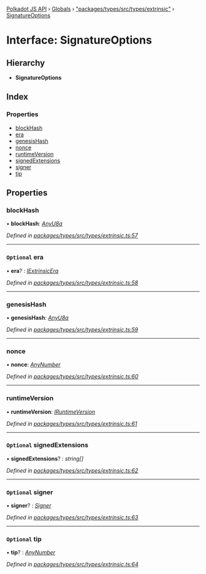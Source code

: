 [Polkadot JS API](../README.md) › [Globals](../globals.md) › ["packages/types/src/types/extrinsic"](../modules/_packages_types_src_types_extrinsic_.md) › [SignatureOptions](_packages_types_src_types_extrinsic_.signatureoptions.md)

# Interface: SignatureOptions

## Hierarchy

* **SignatureOptions**

## Index

### Properties

* [blockHash](_packages_types_src_types_extrinsic_.signatureoptions.md#blockhash)
* [era](_packages_types_src_types_extrinsic_.signatureoptions.md#optional-era)
* [genesisHash](_packages_types_src_types_extrinsic_.signatureoptions.md#genesishash)
* [nonce](_packages_types_src_types_extrinsic_.signatureoptions.md#nonce)
* [runtimeVersion](_packages_types_src_types_extrinsic_.signatureoptions.md#runtimeversion)
* [signedExtensions](_packages_types_src_types_extrinsic_.signatureoptions.md#optional-signedextensions)
* [signer](_packages_types_src_types_extrinsic_.signatureoptions.md#optional-signer)
* [tip](_packages_types_src_types_extrinsic_.signatureoptions.md#optional-tip)

## Properties

###  blockHash

• **blockHash**: *[AnyU8a](../modules/_packages_types_src_types_helpers_.md#anyu8a)*

*Defined in [packages/types/src/types/extrinsic.ts:57](https://github.com/polkadot-js/api/blob/277ea92fd/packages/types/src/types/extrinsic.ts#L57)*

___

### `Optional` era

• **era**? : *[IExtrinsicEra](_packages_types_src_types_extrinsic_.iextrinsicera.md)*

*Defined in [packages/types/src/types/extrinsic.ts:58](https://github.com/polkadot-js/api/blob/277ea92fd/packages/types/src/types/extrinsic.ts#L58)*

___

###  genesisHash

• **genesisHash**: *[AnyU8a](../modules/_packages_types_src_types_helpers_.md#anyu8a)*

*Defined in [packages/types/src/types/extrinsic.ts:59](https://github.com/polkadot-js/api/blob/277ea92fd/packages/types/src/types/extrinsic.ts#L59)*

___

###  nonce

• **nonce**: *[AnyNumber](../modules/_packages_types_src_types_helpers_.md#anynumber)*

*Defined in [packages/types/src/types/extrinsic.ts:60](https://github.com/polkadot-js/api/blob/277ea92fd/packages/types/src/types/extrinsic.ts#L60)*

___

###  runtimeVersion

• **runtimeVersion**: *[IRuntimeVersion](_packages_types_src_types_interfaces_.iruntimeversion.md)*

*Defined in [packages/types/src/types/extrinsic.ts:61](https://github.com/polkadot-js/api/blob/277ea92fd/packages/types/src/types/extrinsic.ts#L61)*

___

### `Optional` signedExtensions

• **signedExtensions**? : *string[]*

*Defined in [packages/types/src/types/extrinsic.ts:62](https://github.com/polkadot-js/api/blob/277ea92fd/packages/types/src/types/extrinsic.ts#L62)*

___

### `Optional` signer

• **signer**? : *[Signer](_packages_types_src_types_extrinsic_.signer.md)*

*Defined in [packages/types/src/types/extrinsic.ts:63](https://github.com/polkadot-js/api/blob/277ea92fd/packages/types/src/types/extrinsic.ts#L63)*

___

### `Optional` tip

• **tip**? : *[AnyNumber](../modules/_packages_types_src_types_helpers_.md#anynumber)*

*Defined in [packages/types/src/types/extrinsic.ts:64](https://github.com/polkadot-js/api/blob/277ea92fd/packages/types/src/types/extrinsic.ts#L64)*
